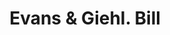 ---
doi: 10.7916/D82F90N2
date_other: '1894'
date_other_textual: '1894'
form: printed ephemera
genre:
- Invoices
name:
- Evans & Giehl
object_in_context_url: https://biggert.cul.columbia.edu/items/view/ave_biggert_01677
subject_hierarchical_geographic:
- Rome, New York, United States
subject_name:
- Evans & Giehl
title: Evans & Giehl. Bill
sort_title: Evans & Giehl. Bill
call_number: ave_biggert_01677
coordinates:
- 43.21944444444445,-75.46333333333334
pid: ave_biggert_01677
identifiers: ave_biggert_01677
thumbnail: https://derivativo-3.library.columbia.edu/iiif/2/ldpd:490724/full/!256,256/0/native.jpg
permalink: /biggert/ave_biggert_01677/
layout: iiif-image-page
---